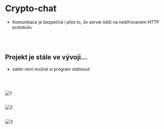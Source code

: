 # Crypto-chat
- Komunikace je bezpečná i přes to, že server běží na nešifrovaném HTTP protokolu
<br>
</br>

## Projekt je stále ve vývoji...
- zatím není možné si program stáhnout
<br>
</br>

![1](https://user-images.githubusercontent.com/82058894/208257104-7f991d03-cd51-4a10-9cfa-2e3d6ed0381f.png)
##
![2](https://user-images.githubusercontent.com/82058894/211625726-1e872266-ff34-4258-9185-a1782652560c.png)
##
![3](https://user-images.githubusercontent.com/82058894/211051243-7b868e29-2b5e-4a74-8d5a-42070a9ae798.png)
